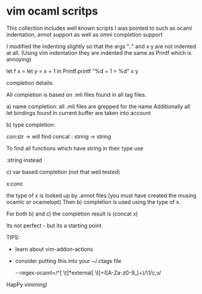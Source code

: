 vim ocaml scritps
====================

This collection includes well known scripts I was pointed to such as ocaml
indentation, annot support as well as omni completion support

I modified the indenting slightly so that the args  ".." and x y are not
indented at all. (Using vim indentation they are indented the same as Printf
which is annoying)

let f x =
  let y = x + 1 in
  Printf.printf
    "%d + 1 = %d"
    x y

completion details:

All completion is based on .mli files found in all tag files.

a) name completion:
  all .mli files are grepped for the name
  Additionally all let bindings found in current buffer are taken into account

b) type completion:

  con:str  -> will find concat : string -> string

  To find all functions which have string in their type use

  :string instead

c) var based completion (not that well tested)

  x:conc

  the type of x is looked up by .annot files (you must have created the musing ocamlc or ocamelopt)
  Then b) completion is used using the type of x.


For both b) and c) the completion result is
(concat x)

Its not perfect - but its a starting point.

TIPS:

* learn about vim-addon-actions

* consider putting this into your ~/.ctags file

  --regex-ocaml=/^[ \t]*external[ \t]+([A-Za-z0-9_]+)/\1/c,v/

HapPy vimming!

